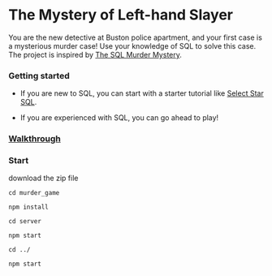 # The Mystery of Left-hand Slayer

You are the new detective at Buston police apartment, and your first case is a mysterious
murder case! Use your knowledge of SQL to solve this case. The project is inspired by [The SQL Murder Mystery](https://mystery.knightlab.com/).

### Getting started

* If you are new to SQL, you can start with a starter tutorial like [Select Star SQL](https://selectstarsql.com/).

* If you are experienced with SQL, you can go ahead to play!

### [Walkthrough](./src/solution.sql)

### Start

download the zip file

`cd murder_game`

`npm install`

`cd server`

`npm start`

`cd ../`

`npm start`
